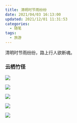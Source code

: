 ```yaml
---
title: 清明时节雨纷纷
date: 2021/04/03 16:13:00
updated: 2021/12/01 11:31:53
categories: 
  - 随笔
tags: 
  - 旅游
---
```





清明时节雨纷纷，路上行人欲断魂。

### 云栖竹径

![](https://cdn.jsdelivr.net/gh/shuxhan/pic-cdn@b6e0cc36c93954b2088bfc844e9cefff55d517d3/2021/04/04/b2dbd256cb9c3cd65110580c9c02dbfd.png)

![](https://cdn.jsdelivr.net/gh/shuxhan/pic-cdn@9ca27eb0581e8d71290986431da5ce5bebf3e08b/2021/04/04/a27aeb1b582c6a0cd510a5c3ad28fd41.png)

![](https://cdn.jsdelivr.net/gh/shuxhan/pic-cdn@bdece7343a8feb980d1d5da2af1018bb909673c6/2021/04/03/5753d64ad69892c2b64de4a726f63724.png)

![](https://cdn.jsdelivr.net/gh/shuxhan/pic-cdn@4d74d81e1ce087c046775dac4a35ea2153f3e0fd/2021/04/04/b3839222eaf37e4520e183104b876430.png)

![](https://cdn.jsdelivr.net/gh/shuxhan/pic-cdn@63f84f53bcbc221a501a582b9dd9e3e06a00e640/2021/04/04/c9d1b928b996ee283177be0fa246543b.png)